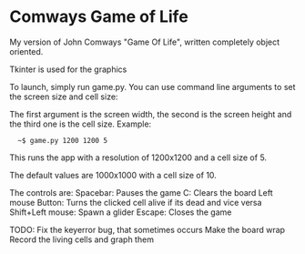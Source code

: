 # Comways Game of Life
My version of John Comways "Game Of Life", written completely object oriented.

Tkinter is used for the graphics

To launch, simply run game.py. You can use command line arguments to set the screen size and cell size:

The first argument is the screen width, the second is the screen height and the third one is the cell size. Example:

      ~$ game.py 1200 1200 5

This runs the app with a resolution of 1200x1200 and a cell size of 5.

The default values are 1000x1000 with a cell size of 10.

The controls are:
  Spacebar: Pauses the game
  C: Clears the board
  Left mouse Button: Turns the clicked cell alive if its dead and vice versa
  Shift+Left mouse: Spawn a glider
  Escape: Closes the game


TODO: 
   Fix the keyerror bug, that sometimes occurs
   Make the board wrap
   Record the living cells and graph them

